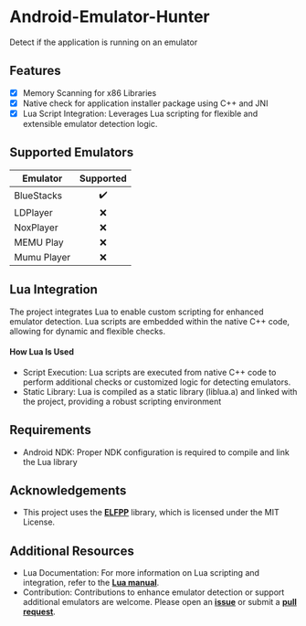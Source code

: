 # Android-Emulator-Hunter
Detect if the application is running on an emulator

## Features
- [x] Memory Scanning for x86 Libraries
- [x] Native check for application installer package using C++ and JNI
- [x] Lua Script Integration: Leverages Lua scripting for flexible and extensible emulator detection logic.

## Supported Emulators

| Emulator    | Supported |
|-------------|:---------:|
| BlueStacks  |     ✔️     |
| LDPlayer    |     ❌     |
| NoxPlayer   |     ❌     |
| MEMU Play   |     ❌     |
| Mumu Player |     ❌     |

## Lua Integration
The project integrates Lua to enable custom scripting for enhanced emulator detection. Lua scripts are embedded within the native C++ code, allowing for dynamic and flexible checks.
#### How Lua Is Used
- Script Execution: Lua scripts are executed from native C++ code to perform additional checks or customized logic for detecting emulators.
- Static Library: Lua is compiled as a static library (liblua.a) and linked with the project, providing a robust scripting environment

## Requirements
- Android NDK: Proper NDK configuration is required to compile and link the Lua library

## Acknowledgements
- This project uses the **[ELFPP](https://github.com/pinwhell/ELFPP)** library, which is licensed under the MIT License.

## Additional Resources
- Lua Documentation: For more information on Lua scripting and integration, refer to the **[Lua manual](https://www.lua.org/manual/)**.
- Contribution: Contributions to enhance emulator detection or support additional emulators are welcome. Please open an **[issue](https://github.com/ezsecurity-official/Android-Emulator-Hunter/issues/new)** or submit a **[pull request](https://github.com/ezsecurity-official/Android-Emulator-Hunter/pulls)**.
